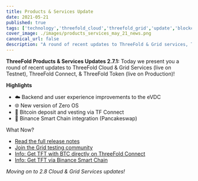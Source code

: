 ```yaml
---
title: Products & Services Update
date: 2021-05-21
published: true
tags: ['technology','threefold_cloud','threefold_grid','update','blockchain']
cover_image: ./images/products_services_may_21_news.png
canonical_url: false
description: "A round of recent updates to ThreeFold & Grid services, ThreeFold Connect, and TFT."
---
```


**ThreeFold Products & Services Updates 2.7.1:** Today we present you a round of recent updates to ThreeFold Cloud & Grid Services (live on Testnet), ThreeFold Connect, & ThreeFold Token (live on Production)!

**Highlights**
- ☁️ Backend and user experience improvements to the eVDC
- 🌐 New version of Zero OS
- 👜 Bitcoin deposit and vesting via TF Connect
- 🥞 Binance Smart Chain integration (Pancakeswap)

What Now?
- [Read the full release notes](https://threefold.io/info/cloud#/cloud__release_notes_2_7_1)
- [Join the Grid testing community](https://bit.ly/threefoldtesting)
- [Info: Get TFT with BTC directly on ThreeFold Connect](https://wiki.threefold.io/#/threefold__threefold_connect_btc)
- [Info: Get TFT via Binance Smart Chain](https://wiki.threefold.io/#/threefold__tft_binance_defi?id=how-to-get-tft-on-pancakeswap)

_Moving on to 2.8 Cloud & Grid Services updates!_

